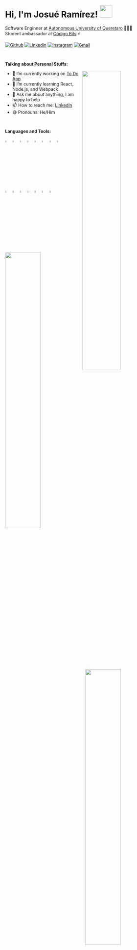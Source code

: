 <h1> Hi, I'm Josué Ramírez! <img src="https://github.com/sudnyeshtalekar/sudnyeshtalekar/blob/master/Assets/Hi.gif" width="40px"></h1>
<p>
  Software Enginner at <a href="https://www.uaq.mx/">Autonomous University of Queretaro</a> 👨🏻‍💻
  <br>Student ambassador at <a href="https://www.codigobits.com/">Código Bits</a> ⚡
</p>

<!-- Social badges -->
[![Github](https://img.shields.io/badge/-Github-000?style=flat&logo=Github&logoColor=white)](https://github.com/Josueram)
[![Linkedin](https://img.shields.io/badge/-LinkedIn-blue?style=flat&logo=Linkedin&logoColor=white)](https://www.linkedin.com/in/josueram/)
[![Instagram](https://img.shields.io/badge/-Instagram-c13584?style=flat&labelColor=c13584&logo=instagram&logoColor=white)](https://www.instagram.com/josueram_/)
[![Gmail](https://img.shields.io/badge/-Gmail-c14438?style=flat&logo=Gmail&logoColor=white)](mailto:josueramirez0110@gmail.com)

&nbsp;

<!-- Talking about you -->
**Talking about Personal Stuffs:**

<img width="50%" align="right" src="https://user-images.githubusercontent.com/60676340/155595437-27145f9e-7cd0-45e3-a620-c7e4ee0d4315.png" />

- 🔭 I’m currently working on <a href="https://github.com/Josueram/to-do-app">To Do App</a>
- 🌱 I’m currently learning React, Node.js, and Webpack
- 💬 Ask me about anything, I am happy to help
- 📫 How to reach me: <a href="https://www.linkedin.com/in/josueram/">LinkedIn</a>
- 😄 Pronouns: He/Him

&nbsp;

**Languages and Tools:** 

<p align="left">
  <!-- Languages and tools -->
  <img width="4%" src="https://cdn-icons-png.flaticon.com/512/5968/5968292.png">
  <img width="4%" src="https://cdn-icons-png.flaticon.com/512/5968/5968350.png">
  <img width="4%" src="https://cdn-icons-png.flaticon.com/512/5968/5968282.png">
  <img width="4%" src="https://cdn-icons-png.flaticon.com/512/174/174854.png">
  <img width="4%" src="https://cdn-icons-png.flaticon.com/512/732/732190.png">
  <img width="4%" src="https://cdn-icons-png.flaticon.com/512/5968/5968672.png">
  <img width="4%" src="https://cdn-icons-png.flaticon.com/512/2111/2111288.png">
  <img width="4%" src="https://cdn-icons-png.flaticon.com/512/5968/5968866.png">
  <br />
  <img width="4%" src="https://www.pikpng.com/pngl/b/281-2814765_anaconda-clipart-python-logo-pictures-png-anaconda-jupyter.png">
  <img width="4%" src="https://jazmindominguez.github.io/Portafolio/src/assets/node-js-512.png">
  <img width="4%" src="https://cdn-icons-png.flaticon.com/512/753/753244.png">
  <img width="4%" src="https://blog.artegrafico.net/wp-content/uploads/2019/10/mysql-logo.png">
  <img width="4%" src="https://code.visualstudio.com/assets/branding/app-icon.png">
  <img width="4%" src="https://cdn.worldvectorlogo.com/logos/eclipse-11.svg">
  <img width="4%" src="https://cristhianguzman.com/xcode-icon.png">
</p>

&nbsp;

<!-- Stats -->  
<img width="48%" align="left" src="https://github-readme-stats.vercel.app/api/top-langs/?username=Josueram&langs_count=10&layout=compact" />
<img width="48%" align="right" src="https://github-readme-stats.vercel.app/api?username=Josueram&show_icons=true&hide_border=true" />
